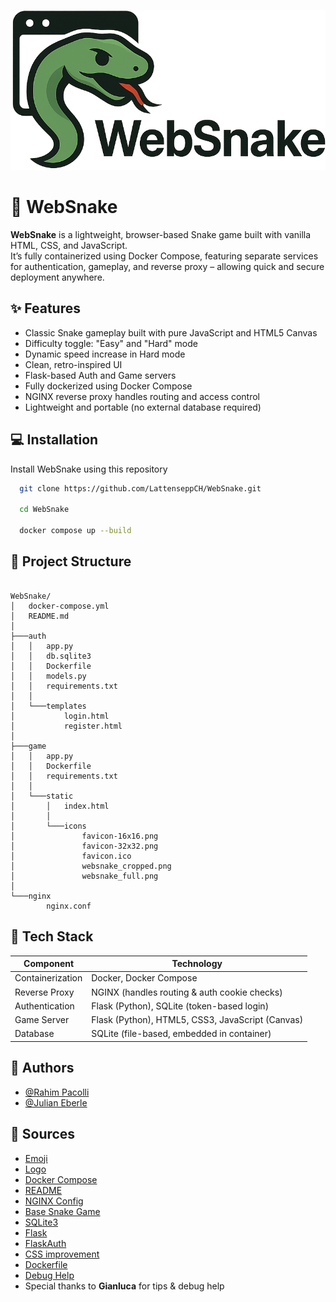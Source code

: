 
![Logo](https://github.com/LattenseppCH/WebSnake/blob/main/game/static/icons/websnake_full.png)


# 🐍 WebSnake

**WebSnake** is a lightweight, browser-based Snake game built with vanilla HTML, CSS, and JavaScript.  
It’s fully containerized using Docker Compose, featuring separate services for authentication, gameplay, and reverse proxy – allowing quick and secure deployment anywhere.



## ✨ Features

- Classic Snake gameplay built with pure JavaScript and HTML5 Canvas
- Difficulty toggle: "Easy" and "Hard" mode
- Dynamic speed increase in Hard mode
- Clean, retro-inspired UI
- Flask-based Auth and Game servers
- Fully dockerized using Docker Compose
- NGINX reverse proxy handles routing and access control
- Lightweight and portable (no external database required)

## 💻 Installation

Install WebSnake using this repository

```bash
  git clone https://github.com/LattenseppCH/WebSnake.git

  cd WebSnake

  docker compose up --build
```
    
## 📁 Project Structure


```

WebSnake/
│   docker-compose.yml
│   README.md
│
├───auth
│   │   app.py
│   │   db.sqlite3
│   │   Dockerfile
│   │   models.py
│   │   requirements.txt
│   │
│   └───templates
│           login.html
│           register.html
│
├───game
│   │   app.py
│   │   Dockerfile
│   │   requirements.txt
│   │
│   └───static
│       │   index.html
│       │
│       └───icons
│               favicon-16x16.png
│               favicon-32x32.png
│               favicon.ico
│               websnake_cropped.png
│               websnake_full.png
│
└───nginx
        nginx.conf

```


## 🤖 Tech Stack

| Component         | Technology                                     |
|------------------|------------------------------------------------|
| Containerization | Docker, Docker Compose                         |
| Reverse Proxy     | NGINX (handles routing & auth cookie checks)   |
| Authentication    | Flask (Python), SQLite (token-based login)     |
| Game Server       | Flask (Python), HTML5, CSS3, JavaScript (Canvas) |
| Database          | SQLite (file-based, embedded in container)     |


## 📖 Authors

- [@Rahim Pacolli](https://github.com/LattenseppCH)
- [@Julian Eberle](https://github.com/Julian9496)


## 🔎 Sources

- [Emoji](https://emojipedia.org/)
- [Logo](https://chatgpt.com)
- [Docker Compose](https://docs.docker.com/compose/)
- [README](https://readme.so)
- [NGINX Config](https://docs.nginx.com/nginx/admin-guide/web-server/reverse-proxy/)
- [Base Snake Game](https://snake.lattensepp.ch)
- [SQLite3]()
- [Flask]()
- [FlaskAuth]()
- [CSS improvement](https://blackbox.ai)
- [Dockerfile](https://docs.docker.com/build/concepts/dockerfile/)
- [Debug Help](https://chatgpt.com)
- Special thanks to **Gianluca** for tips & debug help